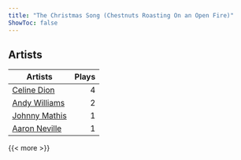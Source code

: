 ```yaml
---
title: "The Christmas Song (Chestnuts Roasting On an Open Fire)"
ShowToc: false
---
```


## Artists
Artists | Plays 
----- | -----: 
[Celine Dion](/artists/celine-dion-39068) | 4
[Andy Williams](/artists/andy-williams-16425) | 2
[Johnny Mathis](/artists/johnny-mathis-14581) | 1
[Aaron Neville](/artists/aaron-neville-384) | 1

{{< more >}}